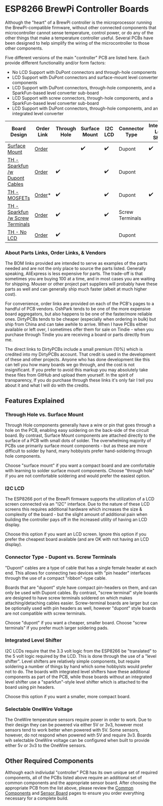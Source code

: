 ESP8266 BrewPi Controller Boards
================================

Although the "heart" of a BrewPi controller is the microprocessor running the BrewPi-compatible firmware, without other connected components that microcontroller cannot sense temperature, control power, or do any of the other things that make a temperature controller useful. Several PCBs have been designed to help simplify the wiring of the microcontroller to those other components.

Five different versions of the main "controller" PCB are listed here.  Each provide different functionality and/or form factors:

*   No LCD Support with DuPont connectors and through-hole components
*   LCD Support with DuPont connectors and surface-mount level converter components
*   LCD Support with DuPont connectors, through-hole components, and a SparkFun-based level converter sub-board
*   LCD Support with screw connectors, through-hole components, and a SparkFun-based level converter sub-board
*   LCD Support with DuPont connectors, through-hole components, and an integrated level converter


| Board Design                                                 | Order Link                                            | Through Hole       | Surface Mount      | I2C LCD            | Connector Type  | Integrated Level Shifter | Selectable OneWire Voltage |
| ------------------------------------------------------------ | ----------------------------------------------------- | ------------------ | ------------------ | ------------------ | --------------- | ------------------------ | -------------------------- |
| [Surface Mount](D1%20-%20SMD.md)                             | [Order](https://oshpark.com/shared_projects/sZcIGxXP) |                    | :heavy_check_mark: | :heavy_check_mark: | Dupont          | :heavy_check_mark:       | :heavy_check_mark:         |
| [TH - Sparkfun /w Dupont Cables](D1%20-%20LCD%20TH%20Dupont.md) | [Order](https://oshpark.com/shared_projects/ZyUfectQ) | :heavy_check_mark: |                    | :heavy_check_mark: | Dupont          |                          | :heavy_check_mark:         |
| [TH - MOSFETs](https://github.com/brewpi-remix/brewpi-pcb-rmx/tree/master/ESP8266%20Boards/WeMos%20D1%20Mini%20Breakout) | [Order](https://pcbs.io/share/z5JLZ)*                 | :heavy_check_mark: |                    | :heavy_check_mark: | Dupont          | :heavy_check_mark:       |                            |
| [TH - Sparkfun /w Screw Terminals](D1%20-%20LCD%20TH%20Screws.md) | [Order](https://oshpark.com/shared_projects/OmKNGkVm) | :heavy_check_mark: |                    | :heavy_check_mark: | Screw Terminals |                          | :heavy_check_mark:         |
| [TH - No LCD](D1%20-%20No%20LCD.md)                          | [Order](https://oshpark.com/shared_projects/TOON0jUw) | :heavy_check_mark: |                    |                    | Dupont          |                          | :heavy_check_mark:         |



### About Parts Links, Order Links, & Vendors

The BOM links provided are intended to serve as examples of the parts needed and are not the only place to source the parts listed.  Generally speaking, AliExpress is less expensive for parts.  The trade-off is that sometimes you are buying 100 at a time, and in most cases you are waiting for shipping.  Mouser or other project part suppliers will probably have these parts as well and can generally ship much faster (albeit at much higher cost).

For convenience, order links are provided on each of the PCB's pages to a handful of PCB vendors. OshPark tends to be one of the more expensive board aggregators, but also happens to be one of the faster/more reliable ones. DirtyPCBs tends to be cheaper (especially when ordering in bulk) but ship from China and can take awhile to arrive. When I have PCBs either available or left over, I sometimes offer them for sale on Tindie - when you purchase through Tindie you are receiving a board or parts directly from me. 

The direct links to DirtyPCBs include a small premium (10%) which is credited into my DirtyPCBs account. That credit is used in the development of these and other projects. Anyone who has done development like this can tell you how many boards we go through, and the cost is not insignificant. If you prefer to avoid this markup you may absolutely take these files from GitHub and upload them yourself. In the spirit of transparency, If you do purchase through these links it's only fair I tell you about it and what I will do with the credits.



Features Explained
------------------

### Through Hole vs. Surface Mount

Through Hole components generally have a wire or pin that goes through a hole on the PCB, enabling easy soldering on the back-side of the circuit board. By contrast, Surface Mount components are attached directly to the surface of a PCB with small dots of solder. The overwhelming majority of PCBs use primarily surface mount components - but as these are more difficult to solder by hand, many hobbyists prefer hand-soldering through hole components. 

Choose "surface mount" if you want a compact board and are comfortable with learning to solder surface mount components. Choose "through hole" if you are not comfortable soldering and would prefer the easiest option.


### I2C LCD

The ESP8266 port of the BrewPi firmware supports the utilization of a LCD screen connected via an "I2C" interface. Due to the nature of these LCD screens this requires additional hardware which increases the size & complexity of the board - but the slight amount of additional pain when building the controller pays off in the increased utility of having an LCD display.

Choose this option if you want an LCD screen. Ignore this option if you prefer the cheapest board available (and are OK with not having an LCD display).


### Connector Type - Dupont vs. Screw Terminals

"Dupont" cables are a type of cable that has a single female header at each end. This allows for connecting two devices with "pin header" interfaces through the use of a compact "ribbon"-type cable. 

Boards that are "dupont" style have compact pin-headers on them, and can only be used with Dupont cables. By contrast, "screw terminal" style boards are designed to have screw terminals soldered on which makes attaching/detaching cables easier. Screw-terminal boards are larger but can be optionally used with pin headers as well, however "dupont" style boards are not compatible with screw terminals.

Choose "dupont" if you want a cheaper, smaller board. Choose "screw terminals" if you prefer much larger soldering pads. 


### Integrated Level Shifter

I2C LCDs require that the 3.3 volt logic from the ESP8266 be "translated" to the 5 volt logic required by the LCD. This is done through the use of a "level shifter". Level shifters are relatively simple components, but require soldering a number of things by hand which some hobbyists would prefer not to do. The boards with integrated level shifters have these additional components as part of the PCB, while those boards without an integrated level shifter use a "sparkfun"-style level shifter which is attached to the board using pin headers. 


Choose this option if you want a smaller, more compact board.

### Selectable OneWire Voltage

The OneWire temperature sensors require power in order to work. Due to their design they can be powered via either 5V or 3v3, however most sensors tend to work better when powered with 5V. Some sensors, however, do not respond when powered with 5V and require 3v3. Boards wih selectable OneWire voltage can be configured when built to provide either 5v or 3v3 to the OneWire sensors. 



## Other Required Components

Although each indiviudal "controller" PCB has its own unique set of required components, all of the PCBs listed above require an additional set of common components and the appropriate sensor board. After choosing the appropriate PCB from the list above, please review the [Common Components](Common%20Components.md) and [Sensor Board](../BrewPi%20Sensor%20Boards/README.md) pages to ensure you order everything necessary for a complete build. 